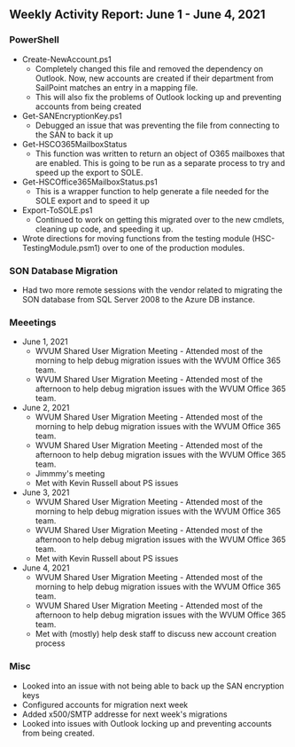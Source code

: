 ## Weekly Activity Report: June 1 - June 4, 2021

### PowerShell
* Create-NewAccount.ps1
  * Completely changed this file and removed the dependency on Outlook. Now, new accounts are created if their department from SailPoint matches an entry in a mapping file.
  * This will also fix the problems of Outlook locking up and preventing accounts from being created
* Get-SANEncryptionKey.ps1
  * Debugged an issue that was preventing the file from connecting to the SAN to back it up
* Get-HSCO365MailboxStatus
  * This function was written to return an object of O365 mailboxes that are enabled. This is going to be run as a separate process to try and speed up the export to SOLE. 
* Get-HSCOffice365MailboxStatus.ps1
  * This is a wrapper function to help generate a file needed for the SOLE export and to speed it up
* Export-ToSOLE.ps1
  * Continued to work on getting this migrated over to the new cmdlets, cleaning up code, and speeding it up.
* Wrote directions for moving functions from the testing module (HSC-TestingModule.psm1) over to one of the production modules.

### SON Database Migration
* Had two more remote sessions with the vendor related to migrating the SON database from SQL Server 2008 to the Azure DB instance.

### Meeetings
* June 1, 2021
  * WVUM Shared User Migration Meeting - Attended most of the morning to help debug migration issues with the WVUM Office 365 team.
  * WVUM Shared User Migration Meeting - Attended most of the afternoon to help debug migration issues with the WVUM Office 365 team.
* June 2, 2021
  * WVUM Shared User Migration Meeting - Attended most of the morning to help debug migration issues with the WVUM Office 365 team.
  * WVUM Shared User Migration Meeting - Attended most of the afternoon to help debug migration issues with the WVUM Office 365 team.
  * Jimmmy's meeting
  * Met with Kevin Russell about PS issues
* June 3, 2021
  * WVUM Shared User Migration Meeting - Attended most of the morning to help debug migration issues with the WVUM Office 365 team.
  * WVUM Shared User Migration Meeting - Attended most of the afternoon to help debug migration issues with the WVUM Office 365 team.
  * Met with Kevin Russell about PS issues
* June 4, 2021
  * WVUM Shared User Migration Meeting - Attended most of the morning to help debug migration issues with the WVUM Office 365 team.
  * WVUM Shared User Migration Meeting - Attended most of the afternoon to help debug migration issues with the WVUM Office 365 team.
  * Met with (mostly) help desk staff to discuss new account creation process

### Misc
* Looked into an issue with not being able to back up the SAN encryption keys
* Configured accounts for migration next week
* Added x500/SMTP addresse for next week's migrations
* Looked into issues with Outlook locking up and preventing accounts from being created.
